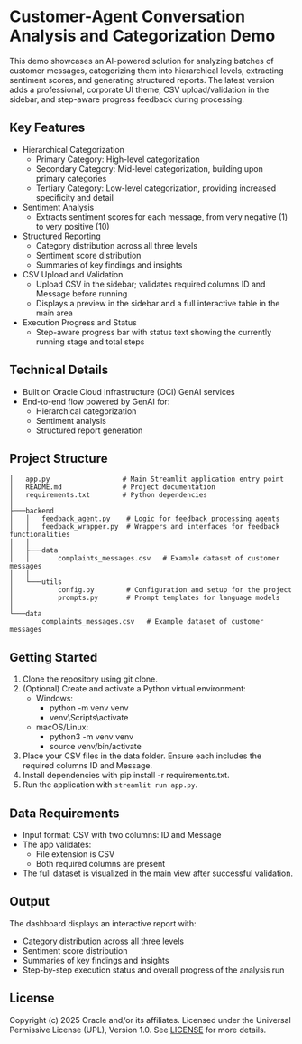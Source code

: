 # Customer-Agent Conversation Analysis and Categorization Demo

This demo showcases an AI-powered solution for analyzing batches of customer messages, categorizing them into hierarchical levels, extracting sentiment scores, and generating structured reports. The latest version adds a professional, corporate UI theme, CSV upload/validation in the sidebar, and step-aware progress feedback during processing.

## Key Features
- Hierarchical Categorization
  - Primary Category: High-level categorization
  - Secondary Category: Mid-level categorization, building upon primary categories
  - Tertiary Category: Low-level categorization, providing increased specificity and detail
- Sentiment Analysis
  - Extracts sentiment scores for each message, from very negative (1) to very positive (10)
- Structured Reporting
  - Category distribution across all three levels
  - Sentiment score distribution
  - Summaries of key findings and insights
- CSV Upload and Validation
  - Upload CSV in the sidebar; validates required columns ID and Message before running
  - Displays a preview in the sidebar and a full interactive table in the main area
- Execution Progress and Status
  - Step-aware progress bar with status text showing the currently running stage and total steps


## Technical Details
- Built on Oracle Cloud Infrastructure (OCI) GenAI services
- End-to-end flow powered by GenAI for:
  - Hierarchical categorization
  - Sentiment analysis
  - Structured report generation

## Project Structure
```plaintext
│   app.py                  # Main Streamlit application entry point
│   README.md               # Project documentation
│   requirements.txt        # Python dependencies
│
├───backend
│   │   feedback_agent.py    # Logic for feedback processing agents
│   │   feedback_wrapper.py  # Wrappers and interfaces for feedback functionalities
│   │
│   ├───data
│   │       complaints_messages.csv   # Example dataset of customer messages
│   │
│   └───utils
│           config.py        # Configuration and setup for the project
│           prompts.py       # Prompt templates for language models
│
└───data
        complaints_messages.csv   # Example dataset of customer messages
```

## Getting Started
1. Clone the repository using git clone.  
2. (Optional) Create and activate a Python virtual environment:
   - Windows:
     - python -m venv venv
     - venv\Scripts\activate
   - macOS/Linux:
     - python3 -m venv venv
     - source venv/bin/activate
3. Place your CSV files in the data folder. Ensure each includes the required columns ID and Message.
4. Install dependencies with pip install -r requirements.txt.
5. Run the application with `streamlit run app.py`.

## Data Requirements
- Input format: CSV with two columns: ID and Message
- The app validates:
  - File extension is CSV
  - Both required columns are present
- The full dataset is visualized in the main view after successful validation.

## Output
The dashboard displays an interactive report with:
- Category distribution across all three levels
- Sentiment score distribution
- Summaries of key findings and insights
- Step-by-step execution status and overall progress of the analysis run

## License
Copyright (c) 2025 Oracle and/or its affiliates.
Licensed under the Universal Permissive License (UPL), Version 1.0.
See [LICENSE](https://github.com/oracle-devrel/technology-engineering/blob/main/LICENSE) for more details.